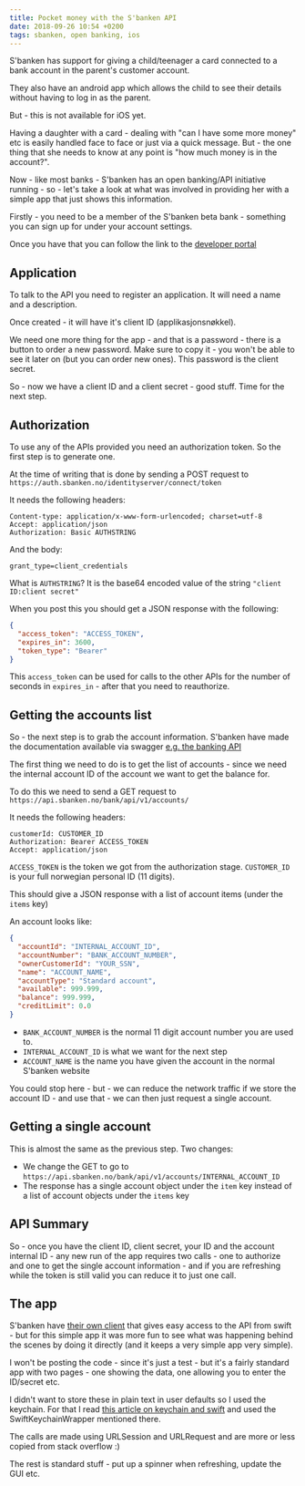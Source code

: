 ```yaml
---
title: Pocket money with the S'banken API
date: 2018-09-26 10:54 +0200
tags: sbanken, open banking, ios
---
```


S'banken has support for giving a child/teenager a card connected to a bank account in the parent's customer account.

They also have an android app which allows the child to see their details without having to log in as the parent.

But - this is not available for iOS yet.

Having a daughter with a card - dealing with "can I have some more money" etc is easily handled face to face or just via a quick message. But - the one thing that she needs to know at any point is "how much money is in the account?".

Now - like most banks - S'banken has an open banking/API initiative running - so - let's take a look at what was involved in providing her with a simple app that just shows this information.

Firstly - you need to be a member of the S'banken beta bank - something you can sign up for under your account settings.

Once you have that you can follow the link to the [developer portal](https://secure.sbanken.no/Personal/ApiBeta/Info/)

## Application

To talk to the API you need to register an application. It will need a name and a description.

Once created - it will have it's client ID (applikasjonsnøkkel).

We need one more thing for the app - and that is a password - there is a button to order a new password. Make sure to copy it - you won't be able to see it later on (but you can order new ones). This password is the client secret.

So - now we have a client ID and a client secret - good stuff. Time for the next step.

## Authorization

To use any of the APIs provided you need an authorization token. So the first step is to generate one.

At the time of writing that is done by sending a POST request to `https://auth.sbanken.no/identityserver/connect/token`

It needs the following headers:

    Content-type: application/x-www-form-urlencoded; charset=utf-8
    Accept: application/json
    Authorization: Basic AUTHSTRING

And the body:

    grant_type=client_credentials

What is `AUTHSTRING`? It is the base64 encoded value of the string `"client ID:client secret"`

When you post this you should get a JSON response with the following:

```json
{
  "access_token": "ACCESS_TOKEN",
  "expires_in": 3600,
  "token_type": "Bearer"
}
```

This `access_token` can be used for calls to the other APIs for the number of seconds in `expires_in` - after that you need to reauthorize.

## Getting the accounts list

So - the next step is to grab the account information. S'banken have made the documentation available via swagger [e.g. the banking API](https://api.sbanken.no/Bank/swagger/index.html)

The first thing we need to do is to get the list of accounts - since we need the internal account ID of the account we want to get the balance for.

To do this we need to send a GET request to `https://api.sbanken.no/bank/api/v1/accounts/`

It needs the following headers:

    customerId: CUSTOMER_ID
    Authorization: Bearer ACCESS_TOKEN
    Accept: application/json

`ACCESS_TOKEN` is the token we got from the authorization stage. `CUSTOMER_ID` is your full norwegian personal ID (11 digits).

This should give a JSON response with a list of account items (under the `items` key)

An account looks like:

```json
{
  "accountId": "INTERNAL_ACCOUNT_ID",
  "accountNumber": "BANK_ACCOUNT_NUMBER",
  "ownerCustomerId": "YOUR_SSN",
  "name": "ACCOUNT_NAME",
  "accountType": "Standard account",
  "available": 999.999,
  "balance": 999.999,
  "creditLimit": 0.0
}
```

- `BANK_ACCOUNT_NUMBER` is the normal 11 digit account number you are used to.
- `INTERNAL_ACCOUNT_ID` is what we want for the next step
- `ACCOUNT_NAME` is the name you have given the account in the normal S'banken website

You could stop here - but - we can reduce the network traffic if we store the account ID - and use that - we can then just request a single account.

## Getting a single account

This is almost the same as the previous step. Two changes:

- We change the GET to go to `https://api.sbanken.no/bank/api/v1/accounts/INTERNAL_ACCOUNT_ID`
- The response has a single account object under the `item` key instead of a list of account objects under the `items` key

## API Summary

So - once you have the client ID, client secret, your ID and the account internal ID - any new run of the app requires two calls - one to authorize and one to get the single account information - and if you are refreshing while the token is still valid you can reduce it to just one call.

## The app

S'banken have [their own client](https://github.com/Sbanken/sbankenclient-ios) that gives easy access to the API from swift - but for this simple app it was more fun to see what was happening behind the scenes by doing it directly (and it keeps a very simple app very simple).

I won't be posting the code - since it's just a test - but it's a fairly standard app with two pages - one showing the data, one allowing you to enter the ID/secret etc.

I didn't want to store these in plain text in user defaults so I used the keychain. For that I read [this article on keychain and swift](https://medium.com/ios-os-x-development/securing-user-data-with-keychain-for-ios-e720e0f9a8e2) and used the SwiftKeychainWrapper mentioned there.

The calls are made using URLSession and URLRequest and are more or less copied from stack overflow :)

The rest is standard stuff - put up a spinner when refreshing, update the GUI etc.
